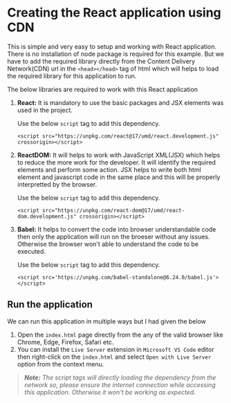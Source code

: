 # Creating the React application using CDN
This is simple and very easy to setup and working with React application. There is no installation of node package is required for this example. But we have to add the required library directly from the Content Delivery Network(CDN) url in the `<head></head>` tag of html which will helps to load the required library for this application to run.

The below libraries are required to work with this React application
1. <strong>React:</strong> It is mandatory to use the basic packages and JSX elements was used in the project.
    
    Use the below `script` tag to add this dependency.
    
    `<script src="https://unpkg.com/react@17/umd/react.development.js" crossorigin></script>`
2. <strong>ReactDOM:</strong> It will helps to work with JavaScript XML(JSX) which helps to reduce the more work for the developer. It will identify the required elements and perform some action. JSX helps to write both html element and javascript code in the same place and this will be properly interpretted by the browser. 

    Use the below `script` tag to add this dependency.
    
    `<script src="https://unpkg.com/react-dom@17/umd/react-dom.development.js" crossorigin></script>`
3. <strong>Babel:</strong> It helps to convert the code into browser understandable code then only the application will run on the broeser without any issues. Otherwise the browser won't able to understand the code to be executed.
    
    Use the below `script` tag to add this dependency.
   
   `<script src='https://unpkg.com/babel-standalone@6.24.0/babel.js'></script>`


## Run the application
We can run this application in multiple ways but I had given the below

1. Open the `index.html` page directly from the any of the valid browser like Chrome, Edge, Firefox, Safari etc.
2. You can install the `Live Server` extension in `Microsoft VS Code` editor then right-click on the `index.html` and select `Open with Live Server` option from the context menu.


><i><strong>Note:</strong> The script tags will directly loading the dependency from the network so, please ensure the internet connection while accessing this application. Otherwise it won't be working as expected.